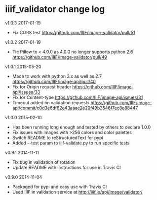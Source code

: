 iiif_validator change log
=========================

v1.0.3 2017-01-19
  * Fix CORS test <https://github.com/IIIF/image-validator/pull/51>
  
v1.0.2 2017-01-19
  * Tie Pillow to < 4.0.0 as 4.0.0 no longer supports python 2.6 <https://github.com/IIIF/image-validator/pull/49>

v1.0.1 2015-05-20
  * Made to work with python 3.x as well as 2.7 <https://github.com/IIIF/image-api/pull/40>
  * Fix for Origin request header <https://github.com/IIIF/image-api/issues/33>
  * Fix for Content-type <https://github.com/IIIF/image-api/issues/31>
  * Timeout added on validation requests <https://github.com/IIIF/image-api/commit/c0d3e6df82e43aaae2e20f49b3546f7ec8e88447>

v1.0.0 2015-02-10
  * Has been running long enough and tested by others to declare 1.0.0
  * Fix issues with images with >256 colors and color palettes
  * Switch README to reStructuredText for pypi
  * Added --test param to iiif-validate.py to run specific tests

v0.9.1 2014-11-11
  * Fix bug in validation of rotation
  * Update README with instructions for use in Travis CI

v0.9.0 2014-11-04
  * Packaged for pypi and easy use with Travis CI
  * Used IIIF in validation service at <http://iiif.io/api/image/validator/>
